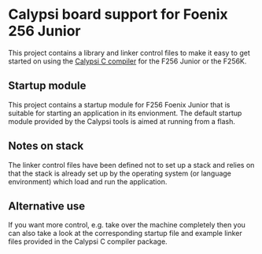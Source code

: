 Calypsi board support for Foenix 256 Junior
===========================================

This project contains a library and linker control files to make
it easy to get started on using the
[Calypsi C compiler](https://www.calypsi.cc/) for the F256 Junior or the F256K.

Startup module
--------------

This project contains a startup module for F256 Foenix Junior that is
suitable for starting an application in its envionment. The default
startup module provided by the Calypsi tools is aimed at running from
a flash.

Notes on stack
--------------

The linker control files have been defined not to set up a stack and
relies on that the stack is already set up by the operating system (or
language environment) which load and run the application.

Alternative use
---------------

If you want more control, e.g. take over the machine completely then
you can also take a look at the corresponding startup file and
example linker files provided in the Calypsi C compiler package.
